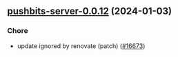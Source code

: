 

## [pushbits-server-0.0.12](https://github.com/truecharts/charts/compare/pushbits-server-0.0.10...pushbits-server-0.0.12) (2024-01-03)

### Chore



- update ignored by renovate (patch) ([#16673](https://github.com/truecharts/charts/issues/16673))